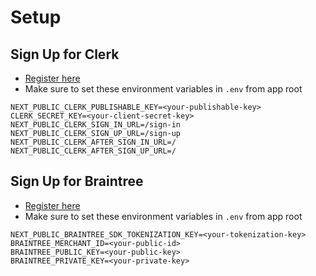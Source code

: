 # Setup

## Sign Up for Clerk

-   [Register here](https://clerk.com/)
-   Make sure to set these environment variables in `.env` from app root

```
NEXT_PUBLIC_CLERK_PUBLISHABLE_KEY=<your-publishable-key>
CLERK_SECRET_KEY=<your-client-secret-key>
NEXT_PUBLIC_CLERK_SIGN_IN_URL=/sign-in
NEXT_PUBLIC_CLERK_SIGN_UP_URL=/sign-up
NEXT_PUBLIC_CLERK_AFTER_SIGN_IN_URL=/
NEXT_PUBLIC_CLERK_AFTER_SIGN_UP_URL=/
```

## Sign Up for Braintree

-   [Register here](https://www.braintreepayments.com/sandbox)
-   Make sure to set these environment variables in `.env` from app root

```
NEXT_PUBLIC_BRAINTREE_SDK_TOKENIZATION_KEY=<your-tokenization-key>
BRAINTREE_MERCHANT_ID=<your-public-id>
BRAINTREE_PUBLIC_KEY=<your-public-key>
BRAINTREE_PRIVATE_KEY=<your-private-key>
```
